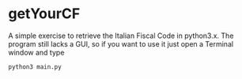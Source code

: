 # getYourCF
A simple exercise to retrieve the Italian Fiscal Code in python3.x. 
The program still lacks a GUI, so if you want to use it just open a Terminal window and type
```
python3 main.py
```


